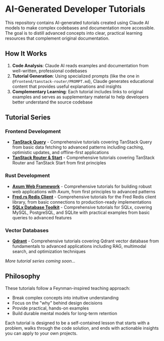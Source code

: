 # AI-Generated Developer Tutorials

This repository contains AI-generated tutorials created using Claude AI models to make complex codebases and documentation more accessible. The goal is to distill advanced concepts into clear, practical learning resources that complement original documentation.

## How It Works

1. **Code Analysis**: Claude AI reads examples and documentation from well-written, professional codebases
2. **Tutorial Generation**: Using specialized prompts (like the one in `@frontend/tanstack-router/PROMPT.md`), Claude generates educational content that provides useful explanations and insights
3. **Complementary Learning**: Each tutorial includes links to original examples and serves as supplementary material to help developers better understand the source codebase

## Tutorial Series

### Frontend Development
- [**TanStack Query**](./frontend/tanstack-query/README.md) - Comprehensive tutorials covering TanStack Query from basic data fetching to advanced patterns including caching, optimistic updates, and offline-first applications
- [**TanStack Router & Start**](./frontend/tanstack-router/README.md) - Comprehensive tutorials covering TanStack Router and TanStack Start from first principles

### Rust Development
- [**Axum Web Framework**](./rust/axum/README.md) - Comprehensive tutorials for building robust web applications with Axum, from first principles to advanced patterns
- [**Fred.rs Redis Client**](./rust/fred.rs/README.md) - Comprehensive tutorials for the Fred Redis client library, from basic connections to production-ready implementations
- [**SQLx Database Toolkit**](./rust/sqlx/README.md) - Comprehensive tutorials for SQLx, covering MySQL, PostgreSQL, and SQLite with practical examples from basic queries to advanced features

### Vector Databases
- [**Qdrant**](./vector-db/qdrant/README.md) - Comprehensive tutorials covering Qdrant vector database from fundamentals to advanced applications including RAG, multimodal search, and optimization techniques

*More tutorial series coming soon...*

## Philosophy

These tutorials follow a Feynman-inspired teaching approach:
- Break complex concepts into intuitive understanding
- Focus on the "why" behind design decisions  
- Provide practical, hands-on examples
- Build durable mental models for long-term retention

Each tutorial is designed to be a self-contained lesson that starts with a problem, walks through the code solution, and ends with actionable insights you can apply to your own projects.